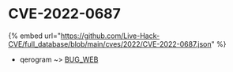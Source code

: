 # CVE-2022-0687
{% embed url="https://github.com/Live-Hack-CVE/full_database/blob/main/cves/2022/CVE-2022-0687.json" %}

* qerogram ~> [BUG_WEB](https://www.alice-snow.ru/2022/database/cve-2022-0687/bug_web-qerogram)